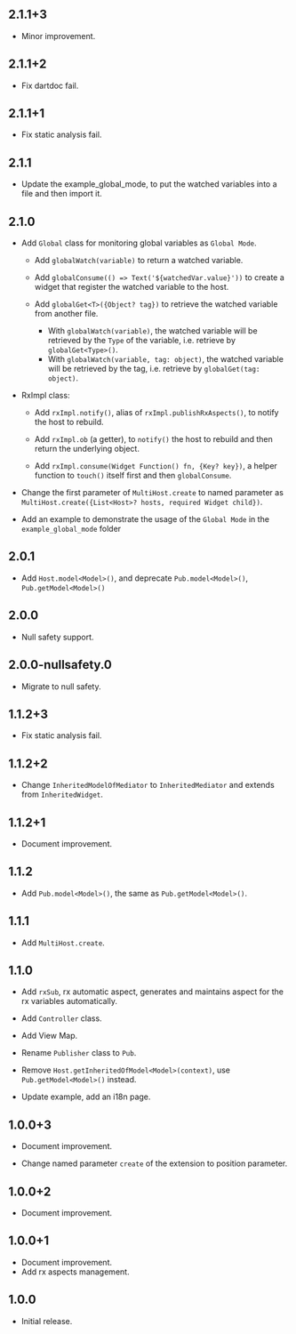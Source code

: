 ## 2.1.1+3

- Minor improvement.

## 2.1.1+2

- Fix dartdoc fail.

## 2.1.1+1

- Fix static analysis fail.

## 2.1.1

- Update the example_global_mode, to put the watched variables into a file and then import it.

## 2.1.0

- Add `Global` class for monitoring global variables as `Global Mode`.

  - Add `globalWatch(variable)` to return a watched variable.
  - Add `globalConsume(() => Text('${watchedVar.value}'))` to create a widget that register the watched variable to the host.

  - Add `globalGet<T>({Object? tag})` to retrieve the watched variable from another file.
    - With `globalWatch(variable)`, the watched variable will be retrieved by the `Type` of the variable, i.e. retrieve by `globalGet<Type>()`.
    - With `globalWatch(variable, tag: object)`, the watched variable will be retrieved by the tag, i.e. retrieve by `globalGet(tag: object)`.

- RxImpl class:

  - Add `rxImpl.notify()`, alias of `rxImpl.publishRxAspects()`, to notify the host to rebuild.

  - Add `rxImpl.ob` (a getter), to `notify()` the host to rebuild and then return the underlying object.

  - Add `rxImpl.consume(Widget Function() fn, {Key? key})`, a helper function to `touch()` itself first and then `globalConsume`.

- Change the first parameter of `MultiHost.create` to named parameter as `MultiHost.create({List<Host>? hosts, required Widget child})`.

- Add an example to demonstrate the usage of the `Global Mode` in the `example_global_mode` folder

## 2.0.1

- Add `Host.model<Model>()`, and deprecate `Pub.model<Model>()`, `Pub.getModel<Model>()`

## 2.0.0

- Null safety support.

## 2.0.0-nullsafety.0

- Migrate to null safety.

## 1.1.2+3

- Fix static analysis fail.

## 1.1.2+2

- Change `InheritedModelOfMediator` to `InheritedMediator` and extends from `InheritedWidget`.

## 1.1.2+1

- Document improvement.

## 1.1.2

- Add `Pub.model<Model>()`, the same as `Pub.getModel<Model>()`.

## 1.1.1

- Add `MultiHost.create`.

## 1.1.0

- Add `rxSub`, rx automatic aspect, generates and maintains aspect for the rx variables automatically.

- Add `Controller` class.

- Add View Map.

- Rename `Publisher` class to `Pub`.

- Remove `Host.getInheritedOfModel<Model>(context)`, use `Pub.getModel<Model>()` instead.

- Update example, add an i18n page.

## 1.0.0+3

- Document improvement.

- Change named parameter `create` of the extension to position parameter.

## 1.0.0+2

- Document improvement.

## 1.0.0+1

- Document improvement.
- Add rx aspects management.

## 1.0.0

- Initial release.
